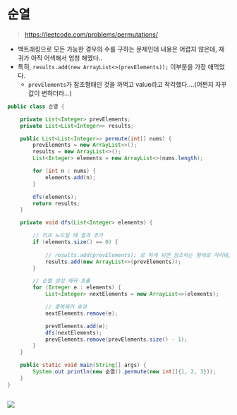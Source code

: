 
# 순열
 > https://leetcode.com/problems/permutations/

- 백트래킹으로 모든 가능한 경우의 수를 구하는 문제인데 내용은 어렵지 않은데, 재귀가 아직 어색해서 엄청 해멨다..
- 특히, `results.add(new ArrayList<>(prevElements));` 이부분을 가장 애먹었다.
  - `prevElements`가 참조형태인 것을 까먹고 value라고 착각했다....(어쩐지 자꾸 값이 변하더라...)
    
```java
public class 순열 {

    private List<Integer> prevElements;
    private List<List<Integer>> results;

    public List<List<Integer>> permute(int[] nums) {
        prevElements = new ArrayList<>();
        results = new ArrayList<>();
        List<Integer> elements = new ArrayList<>(nums.length);

        for (int n : nums) {
            elements.add(n);
        }

        dfs(elements);
        return results;
    }

    private void dfs(List<Integer> elements) {

        // 리프 노드일 때 결과 추가
        if (elements.size() == 0) {
            
            // results.add(prevElements); 로 하게 되면 참조하는 형태로 처리돼, 참조가 바뀔때마다 값이 갱신됨.
            results.add(new ArrayList<>(prevElements));
        }

        // 순열 생성 재귀 호출
        for (Integer e : elements) {
            List<Integer> nextElements = new ArrayList<>(elements);

            // 중복제거 효과
            nextElements.remove(e);

            prevElements.add(e);
            dfs(nextElements);
            prevElements.remove(prevElements.size() - 1);
        }
    }

    public static void main(String[] args) {
        System.out.println(new 순열().permute(new int[]{1, 2, 3}));
    }
}



```

![](https://i.imgur.com/gKOpfCr.png)